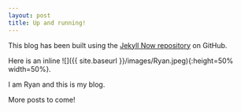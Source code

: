 ```yaml
---
layout: post
title: Up and running!
---
```


This blog has been built using the [Jekyll Now repository](https://github.com/barryclark/jekyll-now) on GitHub.


Here is an inline ![]({{ site.baseurl }}/images/Ryan.jpeg){:height=50% width=50%}.

I am Ryan and this is my blog. 

More posts to come!
